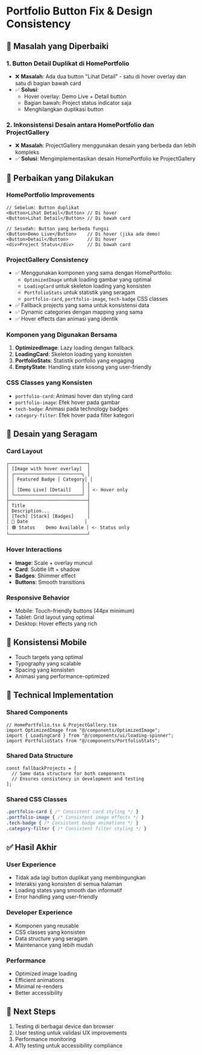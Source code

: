# Portfolio Button Fix & Design Consistency

## 🎯 Masalah yang Diperbaiki

### 1. Button Detail Duplikat di HomePortfolio
- ❌ **Masalah**: Ada dua button "Lihat Detail" - satu di hover overlay dan satu di bagian bawah card
- ✅ **Solusi**: 
  - Hover overlay: Demo Live + Detail button
  - Bagian bawah: Project status indicator saja
  - Menghilangkan duplikasi button

### 2. Inkonsistensi Desain antara HomePortfolio dan ProjectGallery
- ❌ **Masalah**: ProjectGallery menggunakan desain yang berbeda dan lebih kompleks
- ✅ **Solusi**: Mengimplementasikan desain HomePortfolio ke ProjectGallery

## 🚀 Perbaikan yang Dilakukan

### HomePortfolio Improvements
```tsx
// Sebelum: Button duplikat
<Button>Lihat Detail</Button> // Di hover
<Button>Lihat Detail</Button> // Di bawah card

// Sesudah: Button yang berbeda fungsi
<Button>Demo Live</Button>    // Di hover (jika ada demo)
<Button>Detail</Button>       // Di hover
<div>Project Status</div>     // Di bawah card
```

### ProjectGallery Consistency
- ✅ Menggunakan komponen yang sama dengan HomePortfolio:
  - `OptimizedImage` untuk loading gambar yang optimal
  - `LoadingCard` untuk skeleton loading yang konsisten
  - `PortfolioStats` untuk statistik yang seragam
  - `portfolio-card`, `portfolio-image`, `tech-badge` CSS classes
- ✅ Fallback projects yang sama untuk konsistensi data
- ✅ Dynamic categories dengan mapping yang sama
- ✅ Hover effects dan animasi yang identik

### Komponen yang Digunakan Bersama
1. **OptimizedImage**: Lazy loading dengan fallback
2. **LoadingCard**: Skeleton loading yang konsisten
3. **PortfolioStats**: Statistik portfolio yang engaging
4. **EmptyState**: Handling state kosong yang user-friendly

### CSS Classes yang Konsisten
- `portfolio-card`: Animasi hover dan styling card
- `portfolio-image`: Efek hover pada gambar
- `tech-badge`: Animasi pada technology badges
- `category-filter`: Efek hover pada filter kategori

## 🎨 Desain yang Seragam

### Card Layout
```
┌─────────────────────────────┐
│ [Image with hover overlay]  │
│ ┌─────────────────────────┐ │
│ │ Featured Badge │ Category│ │
│ │                         │ │
│ │ [Demo Live] [Detail]    │ │ <- Hover only
│ └─────────────────────────┘ │
├─────────────────────────────┤
│ Title                       │
│ Description...              │
│ [Tech] [Stack] [Badges]     │
│ 📅 Date                     │
│ 🟢 Status    Demo Available │ <- Status only
└─────────────────────────────┘
```

### Hover Interactions
- **Image**: Scale + overlay muncul
- **Card**: Subtle lift + shadow
- **Badges**: Shimmer effect
- **Buttons**: Smooth transitions

### Responsive Behavior
- Mobile: Touch-friendly buttons (44px minimum)
- Tablet: Grid layout yang optimal
- Desktop: Hover effects yang rich

## 📱 Konsistensi Mobile
- Touch targets yang optimal
- Typography yang scalable
- Spacing yang konsisten
- Animasi yang performance-optimized

## 🔧 Technical Implementation

### Shared Components
```tsx
// HomePortfolio.tsx & ProjectGallery.tsx
import OptimizedImage from "@/components/OptimizedImage";
import { LoadingCard } from "@/components/ui/loading-spinner";
import PortfolioStats from "@/components/PortfolioStats";
```

### Shared Data Structure
```tsx
const fallbackProjects = [
  // Same data structure for both components
  // Ensures consistency in development and testing
];
```

### Shared CSS Classes
```css
.portfolio-card { /* Consistent card styling */ }
.portfolio-image { /* Consistent image effects */ }
.tech-badge { /* Consistent badge animations */ }
.category-filter { /* Consistent filter styling */ }
```

## ✅ Hasil Akhir

### User Experience
- Tidak ada lagi button duplikat yang membingungkan
- Interaksi yang konsisten di semua halaman
- Loading states yang smooth dan informatif
- Error handling yang user-friendly

### Developer Experience
- Komponen yang reusable
- CSS classes yang konsisten
- Data structure yang seragam
- Maintenance yang lebih mudah

### Performance
- Optimized image loading
- Efficient animations
- Minimal re-renders
- Better accessibility

## 🎯 Next Steps
1. Testing di berbagai device dan browser
2. User testing untuk validasi UX improvements
3. Performance monitoring
4. A11y testing untuk accessibility compliance